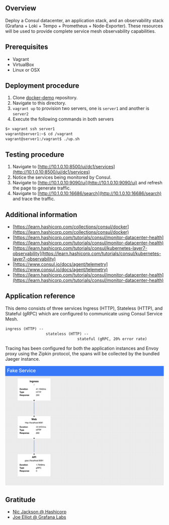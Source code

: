 ## Overview

Deploy a Consul datacenter, an application stack, and an observability stack (Grafana + Loki + Tempo + Prometheus + Node-Exporter). These resources will be used to provide complete service mesh observability capabilities.

## Prerequisites

- Vagrant
- VirtualBox
- Linux or OSX

## Deployment procedure

1. Clone [docker-demo](https://github.com/jonascheng/docker-demo) repository.
2. Navigate to this directory.
3. `vagrant up` to provision two servers, one is `server1` and another is `server2`
4. Execute the following commands in both servers

```console
$> vagrant ssh server1
vagrant@server1:~$ cd /vagrant
vagrant@server1:/vagrant$ ./up.sh
```

## Testing procedure

1. Navigate to [http://10.1.0.10:8500/ui/dc1/services](http://10.1.0.10:8500/ui/dc1/services)
2. Notice the services being monitored by Consul.
3. Navigate to [http://10.1.0.10:9090/ui](http://10.1.0.10:9090/ui) and refresh the page to generate traffic.
4. Navigate to [http://10.1.0.10:16686/search](http://10.1.0.10:16686/search) and trace the traffic.
## Additional information

- [https://learn.hashicorp.com/collections/consul/docker](https://learn.hashicorp.com/collections/consul/docker)
- [https://learn.hashicorp.com/tutorials/consul/monitor-datacenter-health](https://learn.hashicorp.com/tutorials/consul/monitor-datacenter-health)
- [https://learn.hashicorp.com/tutorials/consul/kubernetes-layer7-observability](https://learn.hashicorp.com/tutorials/consul/kubernetes-layer7-observability)
- [https://www.consul.io/docs/agent/telemetry](https://www.consul.io/docs/agent/telemetry)
- [https://learn.hashicorp.com/tutorials/consul/monitor-datacenter-health](https://learn.hashicorp.com/tutorials/consul/monitor-datacenter-health)

## Application reference

This demo consists of three services Ingress (HTTP), Stateless (HTTP), and Stateful (gRPC)  which are configured to communicate using Consul Service Mesh.

```
ingress (HTTP) --
                  stateless (HTTP) --
                                stateful (gRPC, 20% error rate)
```

Tracing has been configured for both the application instances and Envoy proxy using the Zipkin protocol, the spans
will be collected by the bundled Jaeger instance.

![](images/fake-ui.png)

## Gratitude

- [Nic Jackson @ Hashicorp](https://github.com/hashicorp/consul-demo-tracing/tree/master/jaeger)
- [Joe Elliot @ Grafana Labs](https://github.com/grafana/tempo/tree/main/example/docker-compose)